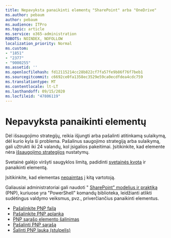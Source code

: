 ```yaml
---
title: Nepavyksta panaikinti elementų "SharePoint" arba "OneDrive"
ms.author: pebaum
author: pebaum
ms.audience: ITPro
ms.topic: article
ms.service: o365-administration
ROBOTS: NOINDEX, NOFOLLOW
localization_priority: Normal
ms.custom:
- "1851"
- "2377"
- "9000255"
ms.assetid: ''
ms.openlocfilehash: fd12115214cc28b822cf7fa57fe9b86f76f7beb1
ms.sourcegitcommit: c6692ce0fa1358ec3529e59ca0ecdfdea4cdc759
ms.translationtype: MT
ms.contentlocale: lt-LT
ms.lasthandoff: 09/15/2020
ms.locfileid: "47806119"
---
```

# <a name="unable-to-delete-items"></a>Nepavyksta panaikinti elementų

Dėl išsaugojimo strategijų, reikia išjungti arba pašalinti atitinkamą sulaikymą, dėl kurio kyla ši problema. Pašalinus saugojimo strategiją arba sulaikymą, gali užtrukti iki 24 valandų, kol įsigalios pakeitimai. Įsitikinkite, kad elemente nėra [išsaugojimo strategijos](https://docs.microsoft.com/microsoft-365/compliance/retention-policies) nustatymų.

Svetainė galėjo viršyti saugyklos limitą, padidinti [svetainės kvotą](https://docs.microsoft.com/powershell/module/sharepoint-online/set-sposite?view=sharepoint-ps) ir panaikinti elementą.

Įsitikinkite, kad elementas [nepaimtas](https://support.office.com/article/check-out-check-in-or-discard-changes-to-files-in-a-library-7e2c12a9-a874-4393-9511-1378a700f6de) į kitą vartotoją.

Galiausiai administratoriai gali naudoti " [SharePoint" modelius ir praktiką](https://docs.microsoft.com/powershell/sharepoint/sharepoint-pnp/sharepoint-pnp-cmdlets?view=sharepoint-ps#installation) (PNP), kuriuose yra "PowerShell" komandų biblioteka, leidžianti atlikti sudėtingus valdymo veiksmus, pvz., priverčiančius panaikinti elementus.
- [Pašalinkite PNP failą](https://docs.microsoft.com/powershell/module/sharepoint-pnp/remove-pnpfile?view=sharepoint-ps)
- [Pašalinkite PNP aplanką](https://docs.microsoft.com/powershell/module/sharepoint-pnp/remove-pnpfolder?view=sharepoint-ps)
- [PNP sąrašo elemento šalinimas](https://docs.microsoft.com/powershell/module/sharepoint-pnp/remove-pnplistitem?view=sharepoint-ps)
- [Pašalinti PNP sąrašą](https://docs.microsoft.com/powershell/module/sharepoint-pnp/remove-pnplist?view=sharepoint-ps)
- [Šalinti PNP lauką (stulpelis)](https://docs.microsoft.com/powershell/module/sharepoint-pnp/remove-pnpfield?view=sharepoint-ps)